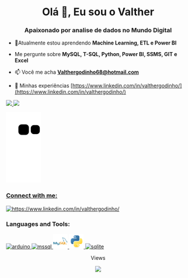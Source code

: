 <h1 align="center">Olá 👋, Eu sou o Valther</h1>
<h3 align="center">Apaixonado por analise de dados no Mundo Digital</h3>

- 🌱Atualmente estou aprendendo **Machine Learning, ETL e Power BI**

- Me pergunte sobre **MySQL, T-SQL, Python, Power BI, SSMS, GIT e Excel**

- 📫 Você me acha **Valthergodinho68@hotmail.com**

- 📄 Minhas experiências [https://www.linkedin.com/in/valthergodinho/](https://www.linkedin.com/in/valthergodinho/)


 <a href="https://github.com/ValtherGodinho">
  <img height="180em" src="https://github-readme-stats.vercel.app/api?username=ValtherGodinho&show_icons=true&theme=drack&include_all_commits=true&count_private=true"/>
  <img height="180em" src="https://github-readme-stats.vercel.app/api/top-langs/?username=ValtherGodinho&layout=compact&langs_count=7&theme=drack"/>
</div>

  ![Snake animation](https://github.com/rafaballerini/rafaballerini/blob/output/github-contribution-grid-snake.svg)
 
</div>
<h3 align="left">Connect with me:</h3>
<p align="left">
<a href="https://linkedin.com/in/https://www.linkedin.com/in/valthergodinho/" target="blank"><img align="center" src="https://raw.githubusercontent.com/rahuldkjain/github-profile-readme-generator/master/src/images/icons/Social/linked-in-alt.svg" alt="https://www.linkedin.com/in/valthergodinho/" height="30" width="40" /></a>
</p>
</div>
<h3 align="left">Languages and Tools:</h3>
<p align="left"> <a href="https://www.arduino.cc/" target="_blank" rel="noreferrer"> <img src="https://cdn.worldvectorlogo.com/logos/arduino-1.svg" alt="arduino" width="40" height="40"/> </a> <a href="https://www.microsoft.com/en-us/sql-server" target="_blank" rel="noreferrer"> <img src="https://www.svgrepo.com/show/303229/microsoft-sql-server-logo.svg" alt="mssql" width="40" height="40"/> </a> <a href="https://www.mysql.com/" target="_blank" rel="noreferrer"> <img src="https://raw.githubusercontent.com/devicons/devicon/master/icons/mysql/mysql-original-wordmark.svg" alt="mysql" width="40" height="40"/> </a> <a href="https://www.python.org" target="_blank" rel="noreferrer"> <img src="https://raw.githubusercontent.com/devicons/devicon/master/icons/python/python-original.svg" alt="python" width="40" height="40"/> </a> <a href="https://www.sqlite.org/" target="_blank" rel="noreferrer"> <img src="https://www.vectorlogo.zone/logos/sqlite/sqlite-icon.svg" alt="sqlite" width="40" height="40"/> </a> </p>

<p align="center"> Views </p>
<p align="center">   <img alingn="center" src="https://profile-counter.glitch.me/ValtherGodinho/count.svg" /></p>

</div>

<!--
**ValtherGodinho/ValtherGodinho** is a ✨ _special_ ✨ repository because its `README.md` (this file) appears on your GitHub profile.

Here are some ideas to get you started:

- 🔭 I’m currently working on ...
- 🌱 I’m currently learning ...
- 👯 I’m looking to collaborate on ...
- 🤔 I’m looking for help with ...
- 💬 Ask me about ...
- 📫 How to reach me: ...
- 😄 Pronouns: ...
- ⚡ Fun fact: ...
-->
